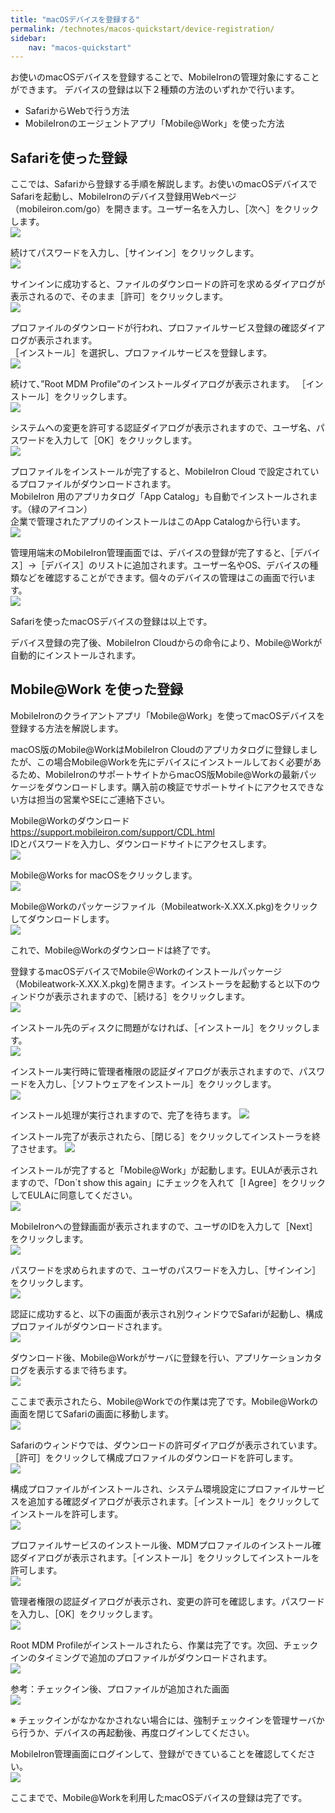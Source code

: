 ```yaml
---
title: "macOSデバイスを登録する"
permalink: /technotes/macos-quickstart/device-registration/
sidebar:
    nav: "macos-quickstart"
---
```


お使いのmacOSデバイスを登録することで、MobileIronの管理対象にすることができます。
デバイスの登録は以下２種類の方法のいずれかで行います。

- SafariからWebで行う方法
- MobileIronのエージェントアプリ「Mobile@Work」を使った方法

## Safariを使った登録

ここでは、Safariから登録する手順を解説します。お使いのmacOSデバイスでSafariを起動し、MobileIronのデバイス登録用Webページ（mobileiron.com/go）を開きます。ユーザー名を入力し、［次へ］をクリックします。  
![](/assets/technotes/macos-quickstart/e4eca912-0540-446d-80ea-ae4f1dd891cf.png)

続けてパスワードを入力し、［サインイン］をクリックします。  
![](/assets/technotes/macos-quickstart/3377f964-b6ac-430a-9e9d-acd88d826e46.png)

サインインに成功すると、ファイルのダウンロードの許可を求めるダイアログが表示されるので、そのまま［許可］をクリックします。  
![](/assets/technotes/macos-quickstart/641cf2fe-e463-4208-af85-d1c961e57682.png)

プロファイルのダウンロードが行われ、プロファイルサービス登録の確認ダイアログが表示されます。  
［インストール］を選択し、プロファイルサービスを登録します。  
![](/assets/technotes/macos-quickstart/ffd2a128-92ad-49af-b0dc-9cd8478464b0.png)

続けて、”Root MDM Profile”のインストールダイアログが表示されます。 
［インストール］をクリックします。  
![](/assets/technotes/macos-quickstart/b833d531-560e-4b7a-9115-9acca3a3f9d4.png)

システムへの変更を許可する認証ダイアログが表示されますので、ユーザ名、パスワードを入力して［OK］をクリックします。  
![](/assets/technotes/macos-quickstart/bd4ad056-fa01-45ba-b5f7-7f71c491f51b.png)

プロファイルをインストールが完了すると、MobileIron Cloud で設定されているプロファイルがダウンロードされます。  
MobileIron 用のアプリカタログ「App Catalog」も自動でインストールされます。（緑のアイコン）  
企業で管理されたアプリのインストールはこのApp Catalogから行います。  
![](/assets/technotes/macos-quickstart/016f31e7-ef18-417c-becf-70b3f8d92390.png)

管理用端末のMobileIron管理画面では、デバイスの登録が完了すると、［デバイス］→［デバイス］のリストに追加されます。ユーザー名やOS、デバイスの種類などを確認することができます。個々のデバイスの管理はこの画面で行います。  
![](/assets/technotes/macos-quickstart/72416f27-1f05-4144-a6a0-6c4df0ae57a9.png)

Safariを使ったmacOSデバイスの登録は以上です。 

デバイス登録の完了後、MobileIron Cloudからの命令により、Mobile@Workが自動的にインストールされます。

## Mobile@Work を使った登録

MobileIronのクライアントアプリ「Mobile@Work」を使ってmacOSデバイスを登録する方法を解説します。

macOS版のMobile@WorkはMobileIron Cloudのアプリカタログに登録しましたが、この場合Mobile@Workを先にデバイスにインストールしておく必要があるため、MobileIronのサポートサイトからmacOS版Mobile@Workの最新パッケージをダウンロードします。購入前の検証でサポートサイトにアクセスできない方は担当の営業やSEにご連絡下さい。

Mobile@Workのダウンロード  
https://support.mobileiron.com/support/CDL.html  
IDとパスワードを入力し、ダウンロードサイトにアクセスします。  
![](/assets/technotes/macos-quickstart/7917FD29-6162-487E-B206-288404A226BB.png)  

Mobile@Works for macOSをクリックします。  
![](/assets/technotes/macos-quickstart/7B8BAB24-D304-4086-AC73-7FF1C321CA5C.png)

Mobile@Workのパッケージファイル（Mobileatwork-X.XX.X.pkg)をクリックしてダウンロードします。  
![](/assets/technotes/macos-quickstart/1713CCA2-96ED-4DB8-ACFC-9D05D32F8EDA.png)

これで、Mobile@Workのダウンロードは終了です。

登録するmacOSデバイスでMobile＠Workのインストールパッケージ（Mobileatwork-X.XX.X.pkg)を開きます。インストーラを起動すると以下のウィンドウが表示されますので、［続ける］をクリックします。  
![](/assets/technotes/macos-quickstart/6cae6afc-f0ae-443f-8b26-5af70be4620e.png)

インストール先のディスクに問題がなければ、［インストール］をクリックします。  
![](/assets/technotes/macos-quickstart/2832e21a-e4e7-4523-8e05-083f744d9e0c.png)

インストール実行時に管理者権限の認証ダイアログが表示されますので、パスワードを入力し、［ソフトウェアをインストール］をクリックします。  
![](/assets/technotes/macos-quickstart/a4735c2e-c1b3-4fcc-ac86-f068c72e44bd.png)

インストール処理が実行されますので、完了を待ちます。 
![](/assets/technotes/macos-quickstart/ff20dd14-4e4b-440e-b664-470da4418a0a.png)

インストール完了が表示されたら、［閉じる］をクリックしてインストーラを終了させます。 
![](/assets/technotes/macos-quickstart/35ad3522-866b-4cd7-96fd-786e0cb707f3.png)

インストールが完了すると「Mobile@Work」が起動します。EULAが表示されますので、「Don`t show this again」にチェックを入れて［I Agree］をクリックしてEULAに同意してください。  
![](/assets/technotes/macos-quickstart/60734d2c-46b8-4fcd-9076-42569cb416da.png)

MobileIronへの登録画面が表示されますので、ユーザのIDを入力して［Next］をクリックします。  
![](/assets/technotes/macos-quickstart/8da62da2-39d2-4e0f-bdab-a96e182200c8.png)

パスワードを求められますので、ユーザのパスワードを入力し、［サインイン］をクリックします。  
![](/assets/technotes/macos-quickstart/5f675e2f-0fbf-429e-85d4-103ca3ce3805.png)

認証に成功すると、以下の画面が表示され別ウィンドウでSafariが起動し、構成プロファイルがダウンロードされます。  
![](/assets/technotes/macos-quickstart/67c2e844-4a06-4a20-8a35-a4d8792d6557.png)

ダウンロード後、Mobile@Workがサーバに登録を行い、アプリケーションカタログを表示するまで待ちます。  
![](/assets/technotes/macos-quickstart/9d474c95-6751-4146-a3f8-17fa859c8011.png)

ここまで表示されたら、Mobile@Workでの作業は完了です。Mobile@Workの画面を閉じてSafariの画面に移動します。  
![](/assets/technotes/macos-quickstart/30317f3f-92f8-4bbf-90f8-36560931e207.png)

Safariのウィンドウでは、ダウンロードの許可ダイアログが表示されています。［許可］をクリックして構成プロファイルのダウンロードを許可します。  
![](/assets/technotes/macos-quickstart/cbaa808f-ec18-4834-9ab1-3af96eee46f9.png)

構成プロファイルがインストールされ、システム環境設定にプロファイルサービスを追加する確認ダイアログが表示されます。［インストール］をクリックしてインストールを許可します。  
![](/assets/technotes/macos-quickstart/69585793-e5dd-4354-9825-8c4e44cc2a77.png)

プロファイルサービスのインストール後、MDMプロファイルのインストール確認ダイアログが表示されます。［インストール］をクリックしてインストールを許可します。  
![](/assets/technotes/macos-quickstart/db840e33-666c-4b22-92cf-a47683050eb4.png)

管理者権限の認証ダイアログが表示され、変更の許可を確認します。パスワードを入力し、［OK］をクリックします。  
![](/assets/technotes/macos-quickstart/e7b9a36a-06f8-45a7-a8cb-ff29eddb85ca.png)

Root MDM Profileがインストールされたら、作業は完了です。次回、チェックインのタイミングで追加のプロファイルがダウンロードされます。  
![](/assets/technotes/macos-quickstart/30297471-c8c3-4c8f-9211-7f9ac8fedfd1.png)

参考：チェックイン後、プロファイルが追加された画面  
![](/assets/technotes/macos-quickstart/029fa630-01f2-4033-ae43-bdab0a6f6cc9.png)

※ チェックインがなかなかされない場合には、強制チェックインを管理サーバから行うか、デバイスの再起動後、再度ログインしてください。  

MobileIron管理画面にログインして、登録ができていることを確認してください。  
![](/assets/technotes/macos-quickstart/6c961dc0-38f2-49e7-8357-d5a3a031d7b8.png)

ここまでで、Mobile@Workを利用したmacOSデバイスの登録は完了です。


